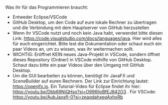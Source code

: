 Was ihr für das Programmieren braucht:
 - Entweder Eclipse/VSCode
 - GitHub Desktop, um den Code auf eure lokale Rechner zu übertragen und die Verbindung mit dem Hauptserver von GitHub herzustellen
 - Wenn ihr VSCode nutzt und noch kein Java habt, verwendet bitte diesen Link: https://code.visualstudio.com/docs/languages/java. Hier wird alles für euch eingerichtet. Bitte lest die Dokumentation oder schaut euch ein paar Videos an, um zu wissen, was ihr weitermachen sollt.
 - WICHTIG: Eröffnet KEIN neues Java-Projekt in VSCode, sondern öffnet dieses Repository (Ordner) in VSCode mithilfe von GitHub Desktop. Schaut dazu bitte ein paar Videos über den Umgang mit GitHub Desktop.
 - Um die GUI bearbeiten zu können, benötigt ihr JavaFX und SceneBuilder auf euren Rechnern. Der Link zur Einrichtung lautet: https://openjfx.io. Ein Tutorial-Video für Eclipse findet ihr hier: https://youtu.be/Dbb69NiQHso?si=O996IloBfEJ842O3 . Für VSCode: https://youtu.be/AubJaosfI-0?si=zeaqdahxeqAxhxRb
